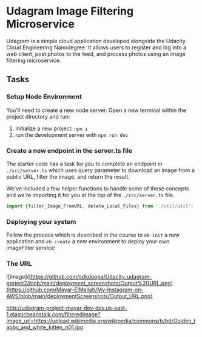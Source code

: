 # Udagram Image Filtering Microservice

Udagram is a simple cloud application developed alongside the Udacity Cloud Engineering Nanodegree. It allows users to register and log into a web client, post photos to the feed, and process photos using an image filtering microservice.

## Tasks

### Setup Node Environment

You'll need to create a new node server. Open a new terminal within the project directory and run:

1. Initialize a new project: `npm i`
2. run the development server with `npm run dev`

### Create a new endpoint in the server.ts file

The starter code has a task for you to complete an endpoint in `./src/server.ts` which uses query parameter to download an image from a public URL, filter the image, and return the result.

We've included a few helper functions to handle some of these concepts and we're importing it for you at the top of the `./src/server.ts`  file.

```typescript
import {filter_Image_FromURL, delete_Local_Files} from './util/util';
```

### Deploying your system

Follow the process which is described in the course to `eb init` a new application and `eb create` a new environment to deploy your own imageFilter service!

### The URL

![image]([https://github.com/sdkdeepa/Udacity-udagram-project2/blob/main/deployment_screenshots/Output%20URL.png](https://github.com/Mayar-ElMallah/My-Instagram-on-AWS/blob/main/deploymentScreenshots/Output_URL.png)

http://udagram-project-mayar-dev-dev.us-east-1.elasticbeanstalk.com/filteredimage?image_url=https://upload.wikimedia.org/wikipedia/commons/b/bd/Golden_tabby_and_white_kitten_n01.jpg
